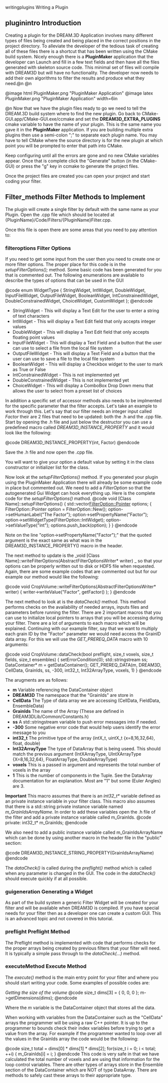 

writingplugins Writing a Plugin


## pluginintro Introduction
  Creating a plugin for the DREAM.3D Application involves many different types of
files being created and being placed in the correct positions in the project directory.
To alleviate the developer of the tedious task of creating all of these files there
is a shortcut that has been written using the CMake build system. Nicely enough
there is a **PluginMaker** application that the developer can Launch and fill
in a few text fields and then have all the files generated with skeleton source
code. This minimal set of files will compile with DREAM3D but will have no functionality.
The developer now needs to add their own algorithms to filter the results and
produce what they need.@n
@n

@image html PluginMaker.png "PluginMaker Application"
@image latex PluginMaker.png "PluginMaker Application" width=6in

@n
  Now that we have the plugin files ready to go we need to tell the DREAM.3D build
system where to find the new plugin. Go back to CMake-GUI.app/CMake-GUI.exe/ccmake
and set the **DREAM3D_EXTRA_PLUGINS** cmake variable to have the name of your
plugin. This is the same name you gave it in the **PluginMaker** application.
If you are building multiple extra plugins then use a semi-colon ";" to
separate each plugin name. You may have to tell CMake where the source directory
is for the new plugin at which point you will be prompted to enter that path into
CMake.

Keep configuring until all the errors are gone and no new CMake variables appear.
Once that is complete click the "Generate" button (in the CMake-GUI) or press the
"g" key in ccmake to generate the project files.

Once the project files are created you can open your project and start coding your
filter.

## Filter_methods Filter Methods to Implement

The plugin will create a single filter by default with the same name as your Plugin.
Open the .cpp file which should be located at {PluginName}/Code/Filters/{PluginName}Filter.cpp.

Once this file is open there are some areas that you need to pay attention to:

### filteroptions Filter Options

If you need to get some input from the user then you need to create one or more
filter options. The proper place for this code is in the _setupFilterOptions();_
method. Some basic code has been generated for you that is commented out. The
following enumerations are available to describe the types of options that can
be used in the GUI

@code
    enum WidgetType
    {
      StringWidget,
      IntWidget,
      DoubleWidget,
      InputFileWidget,
      OutputFileWidget,
      BooleanWidget,
      IntConstrainedWidget,
      DoubleConstrainedWidget,
      ChoiceWidget,
      CustomWidget
    };
@endcode

- StringWidget - This will display a Text Edit for the user to enter a string
of text characters
- IntWidget - This will display a Text Edit field that only accepts integer values
- DoubleWidget - This will display a Text Edit field that only accepts floating point values
- InputFileWidget - This will display a Text Field and a button that the user can
use to select a file from the local file system
- OutputFileWidget - This will display a Text Field and a button that the user can
use to save a file to the local file system
- BooleanWidget - This will display a Checkbox widget to the user to mark as True or False
- IntConstrainedWidget - This is not implemented yet
- DoubleConstrainedWidget - This is not implemented yet
- ChoiceWidget - This will display a ComboBox Drop Down menu that allows the user
to select from a preset list of choices

In addition a specific set of accessor methods also needs to be implmented for the
specific parameter that the filter accepts. Let's take an example to work through this.
Let's say that our filter needs an integer input called _Factor_ their are 2
files that need to be updated: both the .h and the .cpp file. Start by opening the
.h file and just below the destructor you can use a predefined macro called
_DREAM3D_INSTANCE_PROPERTY_ and it would look like the following:

@code
    DREAM3D_INSTANCE_PROPERTY(int, Factor)
@endcode

Save the .h file and now open the .cpp file.


You will want to give your option a default value by setting it in the class
constructor or initializer list for the class.

 Now look at the _setupFilterOptions()_
method. If you generated your plugin using the PluginMaker Application there will
already be some example code in place but commented out. We need to add a _FilterOption_
so that the autogenerated Gui Widget can hook everything up. Here is the complete
code for the _setupFilterOptions()_ mathod.
@code
void [Class Name]::setupFilterOptions()
{
  std::vector<FilterOption::Pointer> options;
  {
    FilterOption::Pointer option = FilterOption::New();
    option->setHumanLabel("The Factor");
    option->setPropertyName("Factor");
    option->setWidgetType(FilterOption::IntWidget);
    option->setValueType("int");
    options.push_back(option);
  }
}
@endcode

Note on the line "option->setPropertyName("Factor");" that the quoted argument is
the exact same as what was in the DREAM3D_INSTANCE_PROPERTY() macro in the header.

The next method to update is the _void [Class Name]::writeFilterOptions(AbstractFilterOptionsWriter* writer)
_ so that your options can be properly written out to disk or HDF5 file when
requested. Again, there are some example codes that are commented out but for our
example our method would like the following:

@code
void CropVolume::writeFilterOptions(AbstractFilterOptionsWriter* writer)
{
  writer->writeValue("Factor", getFactor() );
}
@endcode

The next method to look at is the _dataCheck()_ method. This method performs
checks on the availability of needed arrays, inputs files and parameters before
running the filter. There are 2 important macros that you can use to initialize
local pointers to arrays that you will be accessing during your filter. There are
a lot of arguments to each macro which will be explained. Continuing with our example
filter, say that we want to multiply each grain ID by the "Factor" parameter we would
need access the GrainID data array. For this we will use the _GET_PREREQ_DATA_
macro with 10 arguments:

@code
void CropVolume::dataCheck(bool preflight, size_t voxels, size_t fields, size_t ensembles)
{
  setErrorCondition(0);
  std::stringstream ss;
  DataContainer* m = getDataContainer();
  GET_PREREQ_DATA(m, DREAM3D, CellData, GrainIds, ss, -300, int32_t, Int32ArrayType, voxels, 1)
}
@endcode

The arugments are as follows:
- **m** Variable referencing the DataContainer object
- **DREAM3D** The namespace that the "GrainIds" are store in
- **CellData** The Type of data array we are accessing (CellData, FieldData, EnsembleData)
- **GrainIds** The name of the Array (These are defined in DREAM3DLib/Common/Constants.h)
- **ss** A std::stringstream variable to push error messages into if needed.
- **-300** Some negative error code that would help users identify the error message to you
- **int32_t** The primitive type of the array (intX_t, uintX_t {x=8,16,32,64}, float, double)
- **Int32ArrayType** The type of DataArray<T> that is being useed. This should match
the previous argument (IntXArrayType, UIntXArrayType {X=8,16,32,64}, FloatArrayType, DoubleArrayType)
- **voxels** This is a passed in argument and represents the total number of voxels in the array
- **1** This is the number of components in the Tuple. See the DataArray documentation
for an explanation. Most are "1" but some (Euler Angles) are 3.

**Important** This macro assumes that there is an _int32_t*_ variable defined as
an private instance variable in your filter class. This macro also assumes that
there is a std::string private instance variable named _m_GrainIdsArrayName_.
In order to add these variables open the .h file of the filter and add a private
instance variable called m_GrainIds.
@code
  private:
     int32_t*   m_GrainIds;
@endcode

We also need to add a public instance variable called m_GrainIdsArrayName which can be done
by using another macro in the header file in the "public" section:

@code
    DREAM3D_INSTANCE_STRING_PROPERTY(GrainIdsArrayName)
@endcode


The _dataCheck()_ is called during the _preflight()_ method which
is called when any parameter is changed in the GUI. The code in the _dataCheck()_
should execute quickly if at all possible.


### guigeneration Generating a Widget
 As part of the build system a generic Filter Widget will be created for your filter
and will be available when DREAM3D is compiled. If you have special needs for your
filter then as a developer one can create a custom GUI. This is an advanced topic
and not covered in this tutorial.


### preflight Preflight Method
  The Preflight method is implemented with code that performs checks for the proper
arrays being created by previous filters that your filter will need. It is typically
a simple pass through to the _dataCheck(...)_ method.

### executeMethod Execute Method
  The _execute()_ method is the main entry point for your filter and where
you should start writing your code. Some examples of possible codes are:

_Getting the size of the volume_
@code
  size_t dims[3] = { 0, 0, 0 };
  m->getDimensions(dims);
@endcode

Where the _m_ variable is the DataContainer object that stores all the data.

When working with variables from the DataContainer such as the "CellData" arrays
the programmer will be using a raw C++ pointer. It is up to the programmer to bounds
check their index variables before trying to get a value from the array. For example
if the programmer wanted to loop over all the values in the GrainIds array the code
would be the following:

@code
size_t total = dims[0] * dims[1] * dims[2];
for(size_t i = 0; i < total; ++i) {
  m_GrainIds[i] = i;
}
@endcode
 This code is very safe in that we have calculated the total number of voxels and
are using that information for the loop control variables. There are other types
of arrays store in the Ensemble section of the DataContainer which are NOT of type
DataArray<T>. There are methods to safely cast these arrays to their appropriate type.



